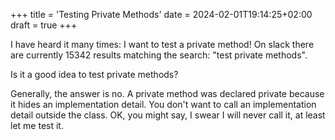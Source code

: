 +++
title = 'Testing Private Methods'
date = 2024-02-01T19:14:25+02:00
draft = true
+++

I have heard it many times: I want to test a private method!  On slack there are currently 15342 results matching the search: "test private methods".

Is it a good idea to test private methods?

Generally, the answer is no. A private method was declared private because it hides an implementation detail. You don't want to call an implementation detail outside the class. OK, you might say, I swear I will never call it, at least let me test it.

